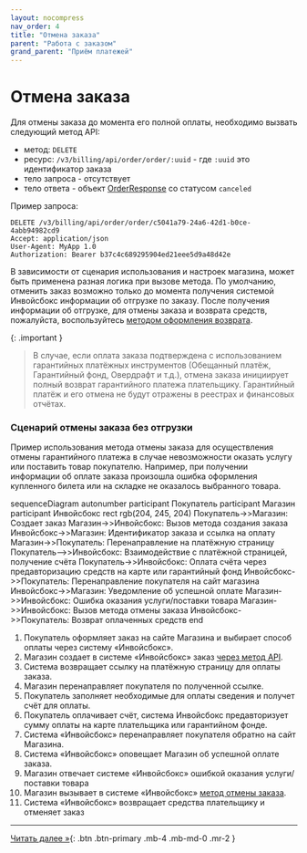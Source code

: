 ```yaml
---
layout: nocompress
nav_order: 4
title: "Отмена заказа"
parent: "Работа с заказом"
grand_parent: "Приём платежей"
---
```


# Отмена заказа

Для отмены заказа до момента его полной оплаты, необходимо вызвать следующий метод API:

- метод: `DELETE`
- ресурс: `/v3/billing/api/order/order/:uuid` - где `:uuid` это идентификатор заказа
- тело запроса - отсутствует
- тело ответа - объект [OrderResponse](/docs/merchant/order/create/#orderresponse) со статусом `canceled`

Пример запроса:
```
DELETE /v3/billing/api/order/order/c5041a79-24a6-42d1-b0ce-4abb94982cd9
Accept: application/json
User-Agent: MyApp 1.0
Authorization: Bearer b37c4c689295904ed21eee5d9a48d42e
```

В зависимости от сценария использования и настроек магазина, может быть применена разная логика при вызове метода.
По умолчанию, отменить заказ возможно только до момента получения системой Инвойсбокс
информации об отгрузке по заказу. После получения информации об отгрузке, для отмены заказа и возврата средств, пожалуйста,
воспользуйтесь [методом оформления возврата](/docs/merchant/refund). 

{: .important }
> В случае, если оплата заказа подтверждена с использованием гарантийных платёжных инструментов (Обещанный платёж, Гарантийный фонд,
> Овердрафт и т.д.), отмена заказа инициирует полный возврат гарантийного платежа плательщику. Гарантийный платёж и его отмена не
> будут отражены в реестрах и финансовых отчётах.

### Сценарий отмены заказа без отгрузки

Пример использования метода отмены заказа для осуществления отмены гарантийного платежа в случае невозможности оказать
услугу или поставить товар покупателю. Например, при получении информации об оплате заказа произошла ошибка оформления
купленного билета или на складке не оказалось выбранного товара.

<div class="mermaid">
sequenceDiagram
    autonumber
    participant Покупатель
    participant Магазин
    participant Инвойсбокс 
    rect rgb(204, 245, 204)
      Покупатель->>Магазин: Создает заказ
      Магазин->>Инвойсбокс: Вызов метода создания заказа
      Инвойсбокс->>Магазин: Идентификатор заказа и ссылка на оплату
      Магазин->>Покупатель: Перенаправление на платёжную страницу
      Покупатель-->>Инвойсбокс: Взаимодействие с платёжной страницей, получение счёта
      Покупатель->>Инвойсбокс: Оплата счёта через предавторизацию средств на карте или гарантийный фонд
      Инвойсбокс->>Покупатель: Перенаправление покупателя на сайт магазина
      Инвойсбокс->>Магазин: Уведомление об успешной оплате
      Магазин->>Инвойсбокс: Ошибка оказания услуги/поставки товара
      Магазин->>Инвойсбокс: Вызов метода отмены заказа
      Инвойсбокс->>Покупатель: Возврат оплаченных средств
    end
</div>

1. Покупатель оформляет заказ на сайте Магазина и выбирает способ оплаты через систему &laquo;Инвойсбокс&raquo;.
1. Магазин создает в системе &laquo;Инвойсбокс&raquo; заказ [через метод API](/docs/merchant/order/create/).
1. Система возвращает ссылку на платёжную страницу для оплаты заказа.
1. Магазин перенаправляет покупателя по полученной ссылке.
1. Покупатель заполняет необходимые для оплаты сведения и получет счёт для оплаты.
1. Покупатель оплачивает счёт, система Инвойсбокс предавторизует сумму оплаты на карте плательщика или гарантийном фонде.
1. Система &laquo;Инвойсбокс&raquo; перенаправляет покупателя обратно на сайт Магазина.
1. Система &laquo;Инвойсбокс&raquo; оповещает Магазин об успешной оплате заказа.
1. Магазин отвечает системе &laquo;Инвойсбокс&raquo; ошибкой оказания услуги/поставки товара
1. Магазин вызывает в системе &laquo;Инвойсбокс&raquo; [метод отмены заказа](/docs/merchant/order/delete/).
1. Система &laquo;Инвойсбокс&raquo; возвращает средства плательщику и отменяет заказ


---

[Читать далее &raquo;](/docs/merchant/order/merchant-move){: .btn .btn-primary .mb-4 .mb-md-0 .mr-2 }
